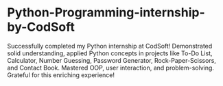 # Python-Programming-internship-by-CodSoft
Successfully completed my Python internship at CodSoft! Demonstrated solid understanding, applied Python concepts in projects like To-Do List, Calculator, Number Guessing, Password Generator, Rock-Paper-Scissors, and Contact Book. Mastered OOP, user interaction, and problem-solving. Grateful for this enriching experience!
